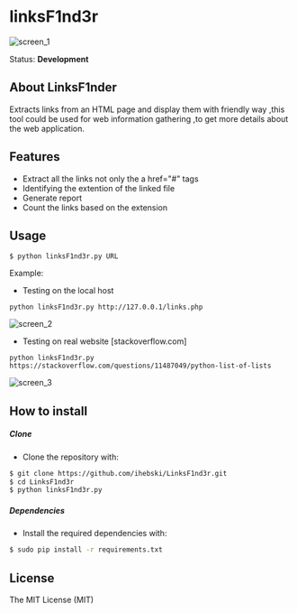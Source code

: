 # linksF1nd3r
![screen_1](http://i.imgur.com/yAIsB4F.png)

Status: **Development**
## About LinksF1nder
Extracts links from an HTML page and display them with friendly way ,this tool could be used for web information gathering ,to get more details about the web application.

## Features

* Extract all the links not only the a href="#" tags
* Identifying the extention of the linked file
* Generate report
* Count the links based on the extension

## Usage

~~~
$ python linksF1nd3r.py URL

~~~

Example:
* Testing on the local host
~~~
python linksF1nd3r.py http://127.0.0.1/links.php
~~~
![screen_2](http://i.imgur.com/ifYafoX.png)

* Testing on real website [stackoverflow.com]
~~~
python linksF1nd3r.py https://stackoverflow.com/questions/11487049/python-list-of-lists
~~~
![screen_3](http://i.imgur.com/DdeK4bF.png)




## How to install
##### Clone
 - Clone the repository with:
```sh
$ git clone https://github.com/ihebski/LinksF1nd3r.git
$ cd LinksF1nd3r
$ python linksF1nd3r.py
```
##### Dependencies
* Install the required dependencies with:
```bash
$ sudo pip install -r requirements.txt
```
## License
The MIT License (MIT)